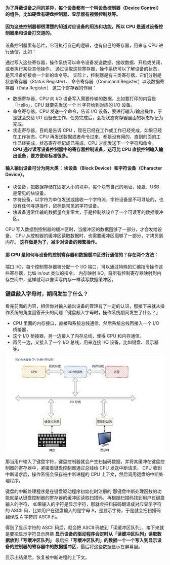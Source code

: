 
#### 为了屏蔽设备之间的差异，每个设备都有一个叫设备控制器（Device Control） 的组件，比如硬盘有硬盘控制器、显示器有视频控制器等。

#### 因为这些控制器都很清楚的知道对应设备的用法和功能，所以 CPU 是通过设备控制器来和设备打交道的。

设备控制器里有芯片，它可执行自己的逻辑，也有自己的寄存器，用来与 CPU 进行通信，比如：

通过写入这些寄存器，操作系统可以命令设备发送数据、接收数据、开启或关闭，或者执行某些其他操作。
通过读取这些寄存器，操作系统可以了解设备的状态，是否准备好接收一个新的命令等。
实际上，控制器是有三类寄存器，它们分别是状态寄存器（Status Register）、 命令寄存器（Command Register）以及数据寄存器（Data Register）
这三个寄存器的作用：

* 数据寄存器，CPU 向 I/O 设备写入需要传输的数据，比如要打印的内容是「Hello」，CPU 就要先发送一个 H 字符给到对应的 I/O 设备。
* 命令寄存器，CPU 发送一个命令，告诉 I/O 设备，要进行输入/输出操作，于是就会交给 I/O 设备去工作，任务完成后，会把状态寄存器里面的状态标记为完成。
* 状态寄存器，目的是告诉 CPU ，现在已经在工作或工作已经完成，如果已经在工作状态，CPU 再发送数据或者命令过来，都是没有用的，直到前面的工作已经完成，状态寄存标记成已完成，CPU 才能发送下一个字符和命令。
**CPU 通过读写设备控制器中的寄存器控制设备，这可比 CPU 直接控制输入输出设备，要方便和标准很多。**

#### 输入输出设备可分为两大类 ：块设备（Block Device）和字符设备（Character Device）。

* 块设备，把数据存储在固定大小的块中，每个块有自己的地址，硬盘、USB 是常见的块设备。
* 字符设备，以字符为单位发送或接收一个字符流，字符设备是不可寻址的，也没有任何寻道操作，鼠标是常见的字符设备。
* 块设备通常传输的数据量会非常大，于是控制器设立了一个可读写的数据缓冲区。

CPU 写入数据到控制器的缓冲区时，当缓冲区的数据囤够了一部分，才会发给设备。
CPU 从控制器的缓冲区读取数据时，也需要缓冲区囤够了一部分，才拷贝到内存。
**这样做是为了，减少对设备的频繁操作。**

#### 那 CPU 是如何与设备的控制寄存器和数据缓冲区进行通信的？存在两个方法：

端口 I/O，每个控制寄存器被分配一个 I/O 端口，可以通过特殊的汇编指令操作这些寄存器，比如 in/out 类似的指令。
内存映射 I/O，将所有控制寄存器映射到内存空间中，这样就可以像读写内存一样读写数据缓冲区。

















### 键盘敲入字母时，期间发生了什么？
看完前面的内容，相信你对输入输出设备的管理有了一定的认识，那接下来就从操作系统的角度回答开头的问题「键盘敲入字母时，操作系统期间发生了什么？」


* CPU 里面的内存接口，直接和系统总线通信，然后系统总线再接入一个 I/O 桥接器，
* 这个 I/O 桥接器，另一边接入了内存总线，使得 CPU 和内存通信。
* 再另一边，又接入了一个 I/O 总线，用来连接 I/O 设备，比如键盘、显示器等。


![img.png](img.png)

那当用户输入了键盘字符，键盘控制器就会产生扫描码数据，并将其缓冲在键盘控制器的寄存器中，紧接着键盘控制器通过总线给 CPU 发送中断请求。
CPU 收到中断请求后，操作系统会保存被中断进程的 CPU 上下文，然后调用键盘的中断处理程序。

键盘的中断处理程序是在键盘驱动程序初始化时注册的
那键盘中断处理函数的功能就是从键盘控制器的寄存器的缓冲区读取扫描码，再根据扫描码找到用户在键盘输入的字符，
如果输入的字符是显示字符，那就会把扫描码翻译成对应显示字符的 ASCII 码，比如用户在键盘输入的是字母 A，是显示字符，于是就会把扫描码翻译成 A 字符的 ASCII 码。

得到了显示字符的 ASCII 码后，就会把 ASCII 码放到「读缓冲区队列」，接下来就是要把显示字符显示屏幕
**显示设备的驱动程序会定时从「读缓冲区队列」读取数据放到「写缓冲区队列」**
最后把「**写缓冲区队列」的数据一个一个写入到显示设备的控制器的寄存器中的数据缓冲区**，最后将这些数据显示在屏幕里。

显示出结果后，恢复被中断进程的上下文。

